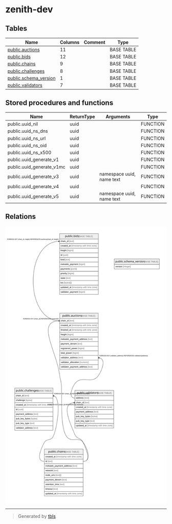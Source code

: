 # zenith-dev

## Tables

| Name | Columns | Comment | Type |
| ---- | ------- | ------- | ---- |
| [public.auctions](public.auctions.md) | 11 |  | BASE TABLE |
| [public.bids](public.bids.md) | 12 |  | BASE TABLE |
| [public.chains](public.chains.md) | 9 |  | BASE TABLE |
| [public.challenges](public.challenges.md) | 8 |  | BASE TABLE |
| [public.schema_version](public.schema_version.md) | 1 |  | BASE TABLE |
| [public.validators](public.validators.md) | 7 |  | BASE TABLE |

## Stored procedures and functions

| Name | ReturnType | Arguments | Type |
| ---- | ------- | ------- | ---- |
| public.uuid_nil | uuid |  | FUNCTION |
| public.uuid_ns_dns | uuid |  | FUNCTION |
| public.uuid_ns_url | uuid |  | FUNCTION |
| public.uuid_ns_oid | uuid |  | FUNCTION |
| public.uuid_ns_x500 | uuid |  | FUNCTION |
| public.uuid_generate_v1 | uuid |  | FUNCTION |
| public.uuid_generate_v1mc | uuid |  | FUNCTION |
| public.uuid_generate_v3 | uuid | namespace uuid, name text | FUNCTION |
| public.uuid_generate_v4 | uuid |  | FUNCTION |
| public.uuid_generate_v5 | uuid | namespace uuid, name text | FUNCTION |

## Relations

![er](schema.svg)

---

> Generated by [tbls](https://github.com/k1LoW/tbls)
